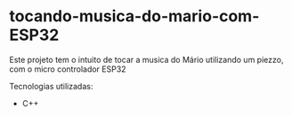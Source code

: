 # tocando-musica-do-mario-com-ESP32
Este projeto tem o intuito de tocar a musica do Mário utilizando um piezzo, com o micro controlador ESP32

Tecnologias utilizadas:

- C++
